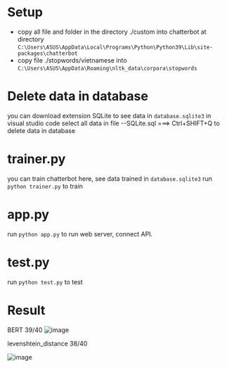 # Setup
- copy all file and folder in the directory ./custom into chatterbot at directory
`C:\Users\ASUS\AppData\Local\Programs\Python\Python39\Lib\site-packages\chatterbot`
- copy file ./stopwords/vietnamese into 
`C:\Users\ASUS\AppData\Roaming\nltk_data\corpora\stopwords`
# Delete data in database
you can download extension SQLite to see data in `database.sqlite3` in visual studio code
select all data in file --SQLite.sql ===> Ctrl+SHIFT+Q to delete data in database

# trainer.py
you can train chatterbot here, see data trained in `database.sqlite3`
run `python trainer.py` to train

# app.py
run `python app.py` to run web server, connect API.

# test.py
run `python test.py` to test

# Result

BERT 39/40
![image](https://user-images.githubusercontent.com/35862674/152638656-533e8db8-18f5-4313-b3ed-ab72c8dc2d72.png)

levenshtein_distance 38/40

![image](https://user-images.githubusercontent.com/35862674/152638863-68ac8bcc-dc53-4590-a956-507b3251281c.png)
